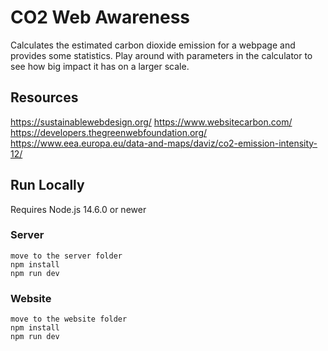 # CO2 Web Awareness

Calculates the estimated carbon dioxide emission for a webpage and provides some statistics.
Play around with parameters in the calculator to see how big impact it has on a larger scale.

## Resources

https://sustainablewebdesign.org/
https://www.websitecarbon.com/
https://developers.thegreenwebfoundation.org/
https://www.eea.europa.eu/data-and-maps/daviz/co2-emission-intensity-12/

## Run Locally

Requires Node.js 14.6.0 or newer

### Server
```
move to the server folder
npm install
npm run dev
```

### Website
```
move to the website folder
npm install
npm run dev
```
